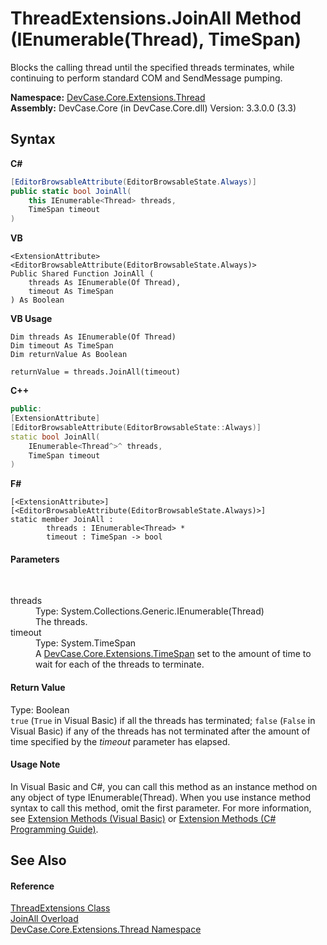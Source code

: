 # ThreadExtensions.JoinAll Method (IEnumerable(Thread), TimeSpan)
 

Blocks the calling thread until the specified threads terminates, while continuing to perform standard COM and SendMessage pumping.

**Namespace:**&nbsp;<a href="N_DevCase_Core_Extensions_Thread">DevCase.Core.Extensions.Thread</a><br />**Assembly:**&nbsp;DevCase.Core (in DevCase.Core.dll) Version: 3.3.0.0 (3.3)

## Syntax

**C#**<br />
``` C#
[EditorBrowsableAttribute(EditorBrowsableState.Always)]
public static bool JoinAll(
	this IEnumerable<Thread> threads,
	TimeSpan timeout
)
```

**VB**<br />
``` VB
<ExtensionAttribute>
<EditorBrowsableAttribute(EditorBrowsableState.Always)>
Public Shared Function JoinAll ( 
	threads As IEnumerable(Of Thread),
	timeout As TimeSpan
) As Boolean
```

**VB Usage**<br />
``` VB Usage
Dim threads As IEnumerable(Of Thread)
Dim timeout As TimeSpan
Dim returnValue As Boolean

returnValue = threads.JoinAll(timeout)
```

**C++**<br />
``` C++
public:
[ExtensionAttribute]
[EditorBrowsableAttribute(EditorBrowsableState::Always)]
static bool JoinAll(
	IEnumerable<Thread^>^ threads, 
	TimeSpan timeout
)
```

**F#**<br />
``` F#
[<ExtensionAttribute>]
[<EditorBrowsableAttribute(EditorBrowsableState.Always)>]
static member JoinAll : 
        threads : IEnumerable<Thread> * 
        timeout : TimeSpan -> bool 

```


#### Parameters
&nbsp;<dl><dt>threads</dt><dd>Type: System.Collections.Generic.IEnumerable(Thread)<br />The threads.</dd><dt>timeout</dt><dd>Type: System.TimeSpan<br />A <a href="N_DevCase_Core_Extensions_TimeSpan">DevCase.Core.Extensions.TimeSpan</a> set to the amount of time to wait for each of the threads to terminate.</dd></dl>

#### Return Value
Type: Boolean<br />`true` (`True` in Visual Basic) if all the threads has terminated; `false` (`False` in Visual Basic) if any of the threads has not terminated after the amount of time specified by the *timeout* parameter has elapsed.

#### Usage Note
In Visual Basic and C#, you can call this method as an instance method on any object of type IEnumerable(Thread). When you use instance method syntax to call this method, omit the first parameter. For more information, see <a href="https://docs.microsoft.com/dotnet/visual-basic/programming-guide/language-features/procedures/extension-methods">Extension Methods (Visual Basic)</a> or <a href="https://docs.microsoft.com/dotnet/csharp/programming-guide/classes-and-structs/extension-methods">Extension Methods (C# Programming Guide)</a>.

## See Also


#### Reference
<a href="T_DevCase_Core_Extensions_Thread_ThreadExtensions">ThreadExtensions Class</a><br /><a href="Overload_DevCase_Core_Extensions_Thread_ThreadExtensions_JoinAll">JoinAll Overload</a><br /><a href="N_DevCase_Core_Extensions_Thread">DevCase.Core.Extensions.Thread Namespace</a><br />